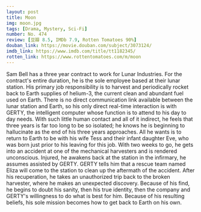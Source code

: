```yaml
---
layout: post 
title: Moon
img: moon.jpg
tags: [Drama, Mystery, Sci-Fi]
number: No. 474
review: [豆瓣 8.5, IMDb 7.9, Rotten Tomatoes 90%]
douban_link: https://movie.douban.com/subject/3073124/
imdb_link: https://www.imdb.com/title/tt1182345/
rotten_link: https://www.rottentomatoes.com/m/moon
---
```


Sam Bell has a three year contract to work for Lunar Industries. For the contract's entire duration, he is the sole employee based at their lunar station. His primary job responsibility is to harvest and periodically rocket back to Earth supplies of helium-3, the current clean and abundant fuel used on Earth. There is no direct communication link available between the lunar station and Earth, so his only direct real-time interaction is with GERTY, the intelligent computer whose function is to attend to his day to day needs. With such little human contact and all of it indirect, he feels that three years is far too long to be so isolated; he knows he is beginning to hallucinate as the end of his three years approaches. All he wants is to return to Earth to be with his wife Tess and their infant daughter Eve, who was born just prior to his leaving for this job. With two weeks to go, he gets into an accident at one of the mechanical harvesters and is rendered unconscious. Injured, he awakens back at the station in the infirmary, he assumes assisted by GERTY. GERTY tells him that a rescue team named Eliza will come to the station to clean up the aftermath of the accident. After his recuperation, he takes an unauthorized trip back to the broken harvester, where he makes an unexpected discovery. Because of his find, he begins to doubt his sanity, then his true identity, then the company and GERTY's willingness to do what is best for him. Because of his resulting beliefs, his sole mission becomes how to get back to Earth on his own.